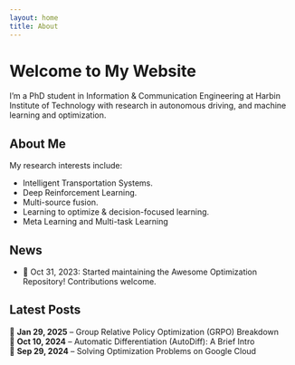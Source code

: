 ```yaml
---
layout: home
title: About
---
```


# Welcome to My Website  
I’m a PhD student in Information & Communication Engineering at Harbin Institute of Technology with research in autonomous driving, and machine learning and optimization.

## About Me  
My research interests include:  
- Intelligent Transportation Systems.  
- Deep Reinforcement Learning.  
- Multi-source fusion.
- Learning to optimize & decision-focused learning.
- Meta Learning and Multi-task Learning

## News  
- 📢 Oct 31, 2023: Started maintaining the Awesome Optimization Repository! Contributions welcome.  

## Latest Posts  
📝 **Jan 29, 2025** – Group Relative Policy Optimization (GRPO) Breakdown  
📝 **Oct 10, 2024** – Automatic Differentiation (AutoDiff): A Brief Intro  
📝 **Sep 29, 2024** – Solving Optimization Problems on Google Cloud  
